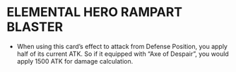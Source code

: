 
# ELEMENTAL HERO RAMPART BLASTER

*   When using this card’s effect to attack from Defense Position, you apply half of its current ATK. So if it equipped with “Axe of Despair”, you would apply 1500 ATK for damage calculation.

  
